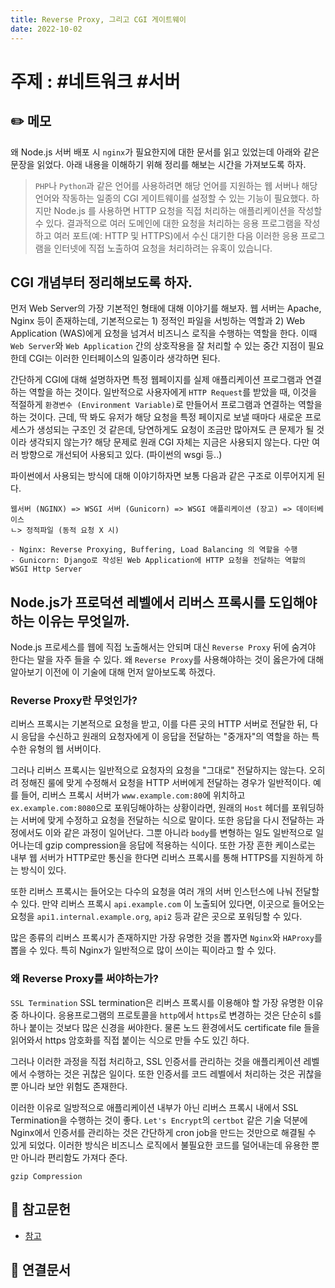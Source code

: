 ```yaml
---
title: Reverse Proxy, 그리고 CGI 게이트웨이
date: 2022-10-02
---
```


# 주제 : #네트워크 #서버

## ✏️ 메모

왜 Node.js 서버 배포 시 `nginx`가 필요한지에 대한 문서를 읽고 있었는데 아래와 같은 문장을 읽었다. 아래 내용을 이해하기 위해 정리를 해보는 시간을 가져보도록 하자.

> `PHP`나 `Python`과 같은 언어를 사용하려면 해당 언어를 지원하는 웹 서버나 해당 언어와 작동하는 일종의 CGI 게이트웨이를 설정할 수 있는 기능이 필요했다. 하지만 Node.js 를 사용하면 HTTP 요청을 직접 처리하는 애플리케이션을 작성할 수 있다. 결과적으로 여러 도메인에 대한 요청을 처리하는 응용 프로그램을 작성하고 여러 포트(예: HTTP 및 HTTPS)에서 수신 대기한 다음 이러한 응용 프로그램을 인터넷에 직접 노출하여 요청을 처리하려는 유혹이 있습니다.

## CGI 개념부터 정리해보도록 하자.

먼저 Web Server의 가장 기본적인 형태에 대해 이야기를 해보자. 웹 서버는 Apache, Nginx 등이 존재하는데, 기본적으로는 1) 정적인 파일을 서빙하는 역할과 2) Web Application (WAS)에게 요청을 넘겨서 비즈니스 로직을 수행하는 역할을 한다. 이때 `Web Server`와 `Web Application` 간의 상호작용을 잘 처리할 수 있는 중간 지점이 필요한데 CGI는 이러한 인터페이스의 일종이라 생각하면 된다.

간단하게 CGI에 대해 설명하자면 특정 웹페이지를 실제 애플리케이션 프로그램과 연결하는 역할을 하는 것이다. 일반적으로 사용자에게 `HTTP Request`를 받았을 때, 이것을 적절하게 `환경변수 (Environment Variable)`로 만들어서 프로그램과 연결하는 역할을 하는 것이다. 근데, 딱 봐도 유저가 해당 요청을 특정 페이지로 보낼 때마다 새로운 프로세스가 생성되는 구조인 것 같은데, 당연하게도 요청이 조금만 많아져도 큰 문제가 될 것이라 생각되지 않는가? 해당 문제로 원래 CGI 자체는 지금은 사용되지 않는다. 다만 여러 방향으로 개선되어 사용되고 있다. (파이썬의 wsgi 등..)

파이썬에서 사용되는 방식에 대해 이야기하자면 보통 다음과 같은 구조로 이루어지게 된다.

```
웹서버 (NGINX) => WSGI 서버 (Gunicorn) => WSGI 애플리케이션 (장고) => 데이터베이스
ㄴ> 정적파일 (동적 요청 X 시)

- Nginx: Reverse Proxying, Buffering, Load Balancing 의 역할을 수행
- Gunicorn: Django로 작성된 Web Application에 HTTP 요청을 전달하는 역할의 WSGI Http Server
```

## Node.js가 프로덕션 레벨에서 리버스 프록시를 도입해야 하는 이유는 무엇일까.

Node.js 프로세스를 웹에 직접 노출해서는 안되며 대신 `Reverse Proxy` 뒤에 숨겨야 한다는 말을 자주 들을 수 있다. 왜 `Reverse Proxy`를 사용해야하는 것이 옳은가에 대해 알아보기 이전에 이 기술에 대해 먼저 알아보도록 하겠다.

### Reverse Proxy란 무엇인가?

리버스 프록시는 기본적으로 요청을 받고, 이를 다른 곳의 HTTP 서버로 전달한 뒤, 다시 응답을 수신하고 원래의 요청자에게 이 응답을 전달하는 "중개자"의 역할을 하는 특수한 유형의 웹 서버이다.

그러나 리버스 프록시는 일반적으로 요청자의 요청을 "그대로" 전달하지는 않는다. 오히려 정해진 룰에 맞게 수정해서 요청을 HTTP 서버에게 전달하는 경우가 일반적이다. 예를 들어, 리버스 프록시 서버가 `www.example.com:80`에 위치하고 `ex.example.com:8080`으로 포워딩해야하는 상황이라면, 원래의 `Host` 헤더를 포워딩하는 서버에 맞게 수정하고 요청을 전달하는 식으로 말이다. 또한 응답을 다시 전달하는 과정에서도 이와 같은 과정이 일어난다. 그뿐 아니라 `body`를 변형하는 일도 일반적으로 일어나는데 gzip compression을 응답에 적용하는 식이다. 또한 가장 흔한 케이스로는 내부 웹 서버가 HTTP로만 통신을 한다면 리버스 프록시를 통해 HTTPS를 지원하게 하는 방식이 있다.

또한 리버스 프록시는 들어오는 다수의 요청을 여러 개의 서버 인스턴스에 나눠 전달할 수 있다. 만약 리버스 프록시 `api.example.com` 이 노출되어 있다면, 이곳으로 들어오는 요청을 `api1.internal.example.org`, `api2` 등과 같은 곳으로 포워딩할 수 있다.

많은 종류의 리버스 프록시가 존재하지만 가장 유명한 것을 뽑자면 `Nginx`와 `HAProxy`를 뽑을 수 있다. 특히 Nginx가 일반적으로 많이 쓰이는 픽이라고 할 수 있다.

### 왜 Reverse Proxy를 써야하는가?

`SSL Termination`
SSL termination은 리버스 프록시를 이용해야 할 가장 유명한 이유 중 하나이다. 응용프로그램의 프로토콜을 `http`에서 `https`로 변경하는 것은 단순히 s를 하나 붙이는 것보다 많은 신경을 써야한다. 물론 노드 환경에서도 certificate file 들을 읽어와서 https 암호화를 직접 붙이는 식으로 만들 수도 있긴 하다.

그러나 이러한 과정을 직접 처리하고, SSL 인증서를 관리하는 것을 애플리케이션 레벨에서 수행하는 것은 귀찮은 일이다. 또한 인증서를 코드 레벨에서 처리하는 것은 귀찮을 뿐 아니라 보안 위험도 존재한다.

이러한 이유로 일방적으로 애플리케이션 내부가 아닌 리버스 프록시 내에서 SSL Termination을 수행하는 것이 좋다. `Let's Encrypt`의 `certbot` 같은 기술 덕분에 Nginx에서 인증서를 관리하는 것은 간단하게 cron job을 만드는 것만으로 해결될 수 있게 되었다. 이러한 방식은 비즈니스 로직에서 불필요한 코드를 덜어내는데 유용한 뿐만 아니라 편리함도 가져다 준다.

`gzip Compression`

## 🔗 참고문헌

- [참고](https://web.archive.org/web/20190821102906/https://medium.com/intrinsic/why-should-i-use-a-reverse-proxy-if-node-js-is-production-ready-5a079408b2ca)

## 🔗 연결문서
